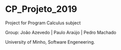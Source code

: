 # CP_Projeto_2019
Project for Program Calculus subject

Group: João Azevedo | Paulo Araújo | Pedro Machado

University of Minho, Software Engeneering.
